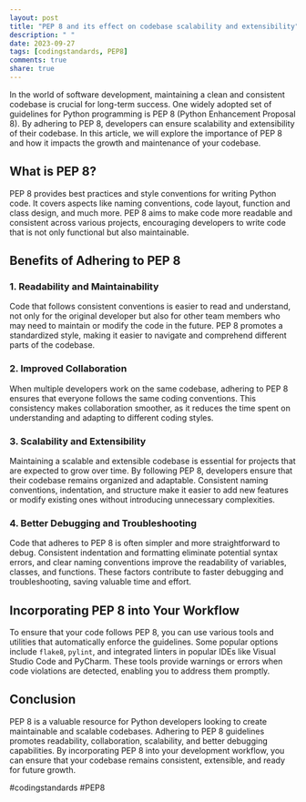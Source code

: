 ```yaml
---
layout: post
title: "PEP 8 and its effect on codebase scalability and extensibility"
description: " "
date: 2023-09-27
tags: [codingstandards, PEP8]
comments: true
share: true
---
```


In the world of software development, maintaining a clean and consistent codebase is crucial for long-term success. One widely adopted set of guidelines for Python programming is PEP 8 (Python Enhancement Proposal 8). By adhering to PEP 8, developers can ensure scalability and extensibility of their codebase. In this article, we will explore the importance of PEP 8 and how it impacts the growth and maintenance of your codebase.

## What is PEP 8?

PEP 8 provides best practices and style conventions for writing Python code. It covers aspects like naming conventions, code layout, function and class design, and much more. PEP 8 aims to make code more readable and consistent across various projects, encouraging developers to write code that is not only functional but also maintainable.

## Benefits of Adhering to PEP 8

### 1. Readability and Maintainability

Code that follows consistent conventions is easier to read and understand, not only for the original developer but also for other team members who may need to maintain or modify the code in the future. PEP 8 promotes a standardized style, making it easier to navigate and comprehend different parts of the codebase.

### 2. Improved Collaboration

When multiple developers work on the same codebase, adhering to PEP 8 ensures that everyone follows the same coding conventions. This consistency makes collaboration smoother, as it reduces the time spent on understanding and adapting to different coding styles.

### 3. Scalability and Extensibility

Maintaining a scalable and extensible codebase is essential for projects that are expected to grow over time. By following PEP 8, developers ensure that their codebase remains organized and adaptable. Consistent naming conventions, indentation, and structure make it easier to add new features or modify existing ones without introducing unnecessary complexities.

### 4. Better Debugging and Troubleshooting

Code that adheres to PEP 8 is often simpler and more straightforward to debug. Consistent indentation and formatting eliminate potential syntax errors, and clear naming conventions improve the readability of variables, classes, and functions. These factors contribute to faster debugging and troubleshooting, saving valuable time and effort.

## Incorporating PEP 8 into Your Workflow

To ensure that your code follows PEP 8, you can use various tools and utilities that automatically enforce the guidelines. Some popular options include `flake8`, `pylint`, and integrated linters in popular IDEs like Visual Studio Code and PyCharm. These tools provide warnings or errors when code violations are detected, enabling you to address them promptly.

## Conclusion

PEP 8 is a valuable resource for Python developers looking to create maintainable and scalable codebases. Adhering to PEP 8 guidelines promotes readability, collaboration, scalability, and better debugging capabilities. By incorporating PEP 8 into your development workflow, you can ensure that your codebase remains consistent, extensible, and ready for future growth.

#codingstandards #PEP8